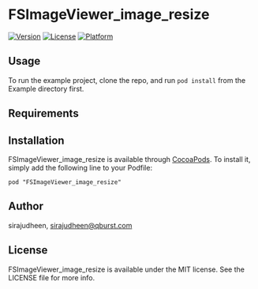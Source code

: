 # FSImageViewer_image_resize

[![Version](https://img.shields.io/cocoapods/v/FSImageViewer_image_resize.svg?style=flat)](http://cocoadocs.org/docsets/FSImageViewer_image_resize)
[![License](https://img.shields.io/cocoapods/l/FSImageViewer_image_resize.svg?style=flat)](http://cocoadocs.org/docsets/FSImageViewer_image_resize)
[![Platform](https://img.shields.io/cocoapods/p/FSImageViewer_image_resize.svg?style=flat)](http://cocoadocs.org/docsets/FSImageViewer_image_resize)

## Usage

To run the example project, clone the repo, and run `pod install` from the Example directory first.

## Requirements

## Installation

FSImageViewer_image_resize is available through [CocoaPods](http://cocoapods.org). To install
it, simply add the following line to your Podfile:

    pod "FSImageViewer_image_resize"

## Author

sirajudheen, sirajudheen@qburst.com

## License

FSImageViewer_image_resize is available under the MIT license. See the LICENSE file for more info.

